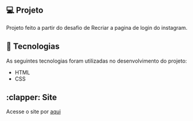 
<br> 

## :computer: Projeto
Projeto feito a partir do desafio de Recriar a pagina de login do instagram.

## :rocket: Tecnologias

As seguintes tecnologias foram utilizadas no desenvolvimento do projeto:

- HTML
- CSS

<section class="Site">
<h2> :clapper: Site </h2>
<p> Acesse o site por <a href="https://grillogui.github.io/Instagram/"> aqui </a> </p>

<br>
